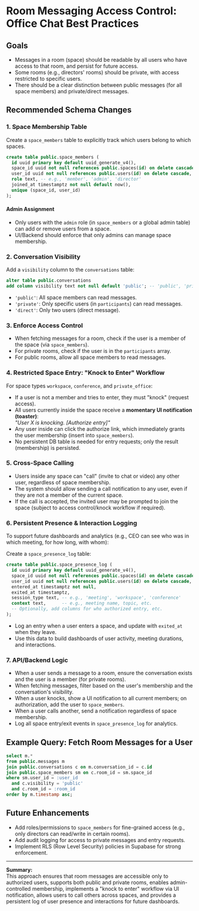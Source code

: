 # Room Messaging Access Control: Office Chat Best Practices

## Goals
- Messages in a room (space) should be readable by all users who have access to that room, and persist for future access.
- Some rooms (e.g., directors' rooms) should be private, with access restricted to specific users.
- There should be a clear distinction between public messages (for all space members) and private/direct messages.

## Recommended Schema Changes

### 1. Space Membership Table

Create a `space_members` table to explicitly track which users belong to which spaces.

```sql
create table public.space_members (
  id uuid primary key default uuid_generate_v4(),
  space_id uuid not null references public.spaces(id) on delete cascade,
  user_id uuid not null references public.users(id) on delete cascade,
  role text, -- e.g., 'member', 'admin', 'director'
  joined_at timestamptz not null default now(),
  unique (space_id, user_id)
);
```

#### Admin Assignment

- Only users with the `admin` role (in `space_members` or a global admin table) can add or remove users from a space.
- UI/Backend should enforce that only admins can manage space membership.

### 2. Conversation Visibility

Add a `visibility` column to the `conversations` table:

```sql
alter table public.conversations
add column visibility text not null default 'public'; -- 'public', 'private', 'direct'
```

- `'public'`: All space members can read messages.
- `'private'`: Only specific users (in `participants`) can read messages.
- `'direct'`: Only two users (direct message).

### 3. Enforce Access Control

- When fetching messages for a room, check if the user is a member of the space (via `space_members`).
- For private rooms, check if the user is in the `participants` array.
- For public rooms, allow all space members to read messages.

### 4. Restricted Space Entry: "Knock to Enter" Workflow

For space types `workspace`, `conference`, and `private_office`:
- If a user is not a member and tries to enter, they must "knock" (request access).
- All users currently inside the space receive a **momentary UI notification (toaster)**:  
  _"User X is knocking. [Authorize entry]"_
- Any user inside can click the authorize link, which immediately grants the user membership (insert into `space_members`).
- No persistent DB table is needed for entry requests; only the result (membership) is persisted.

### 5. Cross-Space Calling

- Users inside any space can "call" (invite to chat or video) any other user, regardless of space membership.
- The system should allow sending a call notification to any user, even if they are not a member of the current space.
- If the call is accepted, the invited user may be prompted to join the space (subject to access control/knock workflow if required).

### 6. Persistent Presence & Interaction Logging

To support future dashboards and analytics (e.g., CEO can see who was in which meeting, for how long, with whom):

Create a `space_presence_log` table:

```sql
create table public.space_presence_log (
  id uuid primary key default uuid_generate_v4(),
  space_id uuid not null references public.spaces(id) on delete cascade,
  user_id uuid not null references public.users(id) on delete cascade,
  entered_at timestamptz not null,
  exited_at timestamptz,
  session_type text, -- e.g., 'meeting', 'workspace', 'conference'
  context text,      -- e.g., meeting name, topic, etc.
  -- Optionally, add columns for who authorized entry, etc.
);
```

- Log an entry when a user enters a space, and update with `exited_at` when they leave.
- Use this data to build dashboards of user activity, meeting durations, and interactions.

### 7. API/Backend Logic

- When a user sends a message to a room, ensure the conversation exists and the user is a member (for private rooms).
- When fetching messages, filter based on the user's membership and the conversation's visibility.
- When a user knocks, show a UI notification to all current members; on authorization, add the user to `space_members`.
- When a user calls another, send a notification regardless of space membership.
- Log all space entry/exit events in `space_presence_log` for analytics.

## Example Query: Fetch Room Messages for a User

```sql
select m.*
from public.messages m
join public.conversations c on m.conversation_id = c.id
join public.space_members sm on c.room_id = sm.space_id
where sm.user_id = :user_id
  and c.visibility = 'public'
  and c.room_id = :room_id
order by m.timestamp asc;
```

## Future Enhancements

- Add roles/permissions to `space_members` for fine-grained access (e.g., only directors can read/write in certain rooms).
- Add audit logging for access to private messages and entry requests.
- Implement RLS (Row Level Security) policies in Supabase for strong enforcement.

---

**Summary:**  
This approach ensures that room messages are accessible only to authorized users, supports both public and private rooms, enables admin-controlled membership, implements a "knock to enter" workflow via UI notification, allows users to call others across spaces, and provides a persistent log of user presence and interactions for future dashboards.